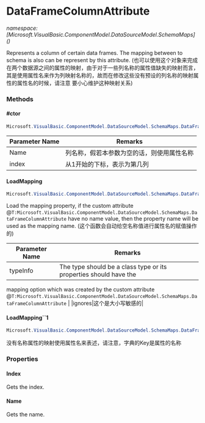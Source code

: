 ﻿# DataFrameColumnAttribute
_namespace: [Microsoft.VisualBasic.ComponentModel.DataSourceModel.SchemaMaps](<a href="#" onClick="load('/docs/Microsoft.VisualBasic.ComponentModel.DataSourceModel.SchemaMaps/index.md')"></a>)_

Represents a column of certain data frames. The mapping between to schema is also can be represent by this attribute. 
 (也可以使用这个对象来完成在两个数据源之间的属性的映射，由于对于一些列名称的属性值缺失的映射而言，
 其是使用属性名来作为列映射名称的，故而在修改这些没有预设的列名称的映射属性的属性名的时候，请注意
 要小心维护这种映射关系)



### Methods

#### #ctor
```csharp
Microsoft.VisualBasic.ComponentModel.DataSourceModel.SchemaMaps.DataFrameColumnAttribute.#ctor(System.String,System.Int32)
```


|Parameter Name|Remarks|
|--------------|-------|
|Name|列名称，假若本参数为空的话，则使用属性名称|
|index|从1开始的下标，表示为第几列|


#### LoadMapping
```csharp
Microsoft.VisualBasic.ComponentModel.DataSourceModel.SchemaMaps.DataFrameColumnAttribute.LoadMapping(System.Type,System.String[],System.Boolean)
```
Load the mapping property, if the custom attribute @``T:Microsoft.VisualBasic.ComponentModel.DataSourceModel.SchemaMaps.DataFrameColumnAttribute`` 
 have no name value, then the property name will be used as the mapping name.
 (这个函数会自动给空名称值进行属性名的赋值操作的)

|Parameter Name|Remarks|
|--------------|-------|
|typeInfo|The type should be a class type or its properties should have the 
 mapping option which was created by the custom attribute @``T:Microsoft.VisualBasic.ComponentModel.DataSourceModel.SchemaMaps.DataFrameColumnAttribute``
 |
|ignores|这个是大小写敏感的|


#### LoadMapping``1
```csharp
Microsoft.VisualBasic.ComponentModel.DataSourceModel.SchemaMaps.DataFrameColumnAttribute.LoadMapping``1(System.String[],System.Boolean)
```
没有名称属性的映射使用属性名来表述，请注意，字典的Key是属性的名称


### Properties

#### Index
Gets the index.
#### Name
Gets the name.
